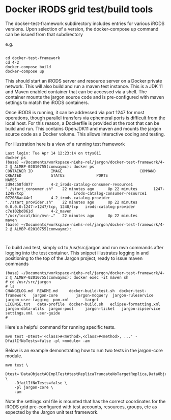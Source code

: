 # Docker iRODS grid test/build tools

The docker-test-framework subdirectory includes entries for various iRODS versions. Upon selection of a version, the docker-compose up command 
can be issued from that subdirectory

e.g.

```

cd docker-test-framework
cd 4-2
docker-compose build
docker-compose up

```

This should start an iRODS server and resource server on a Docker private network. This will also build and run a maven test instance. This is 
a JDK 11 and Maven enabled container that can be accessed via a shell. The container mounts the jargon source code and is pre-configured with maven settings to match the iRODS containers.

Once iRODS is running, it can be addressed via port 1247 for most operations, though parallel transfers via ephemeral ports is difficult from the local host. For this reason, a Dockerfile is provided at the root that can be build and run. This contains OpenJDK11 and maven and mounts the jargon source code as a Docker volume. This allows interactive coding and testing.

For illustration here is a view of a running test framework

```
Last login: Tue Apr 14 12:23:14 on ttys011
docker ps
(base) ~/Documents/workspace-niehs-rel/jargon/docker-test-framework/4-2 @ ALMBP-02010755(conwaymc): docker ps
CONTAINER ID        IMAGE                                  COMMAND                  CREATED             STATUS              PORTS                              NAMES
2d94c58fd077        4-2_irods-catalog-consumer-resource1   "./start_consumer.sh"    22 minutes ago      Up 22 minutes       1247-1248/tcp                      irods-catalog-consumer-resource1
072086ac44e1        4-2_irods-catalog-provider             "./start_provider.sh"    22 minutes ago      Up 22 minutes       0.0.0.0:1247->1247/tcp, 1248/tcp   irods-catalog-provider
c7e102bd061d        4-2_maven                              "/usr/local/bin/mvn-…"   22 minutes ago      Up 22 minutes                                          maven
(base) ~/Documents/workspace-niehs-rel/jargon/docker-test-framework/4-2 @ ALMBP-02010755(conwaymc): 



```

To build and test, simply cd to /usr/src/jargon and run mvn commands after logging into the test container. This snippet illustrates logging in and positioning to the top of the Jargon project, ready to issue maven commands

```
(base) ~/Documents/workspace-niehs-rel/jargon/docker-test-framework/4-2 @ ALMBP-02010755(conwaymc): docker exec -it maven sh
# cd /usr/src/jargon
# ls
CHANGELOG.md  README.md     docker-build-test.sh  docker-test-framework   jargon-core	     jargon-mdquery  jargon-ruleservice  jargon-user-tagging  pom.xml	    target
LICENSE.txt   data-profile  docker-build.sh	  eclipse-formatting.xml  jargon-data-utils  jargon-pool     jargon-ticket	 jargon-zipservice    settings.xml  user-guide
# 

```

Here's a helpful command for running specific tests.

```
mvn test -Dtest='<class>#<method>,<class>#<method>, ...' -DfailIfNoTests=false -pl <module> -am
```

Below is an example demonstrating how to run two tests in the jargon-core module.

```
mvn test \
    -Dtest='DataObjectAOImplTest#testReplicaTruncateNoTargetReplica,DataObjectAOImplTest#testReplicaTruncateInvalidInputs' \
    -DfailIfNoTests=false \
    -pl jargon-core \
    -am
```


Note the settings.xml file is mounted that has the correct coordinates for the iRODS grid pre-configured with test accounts, resources, groups, etc as expected by the Jargon unit test framework.

